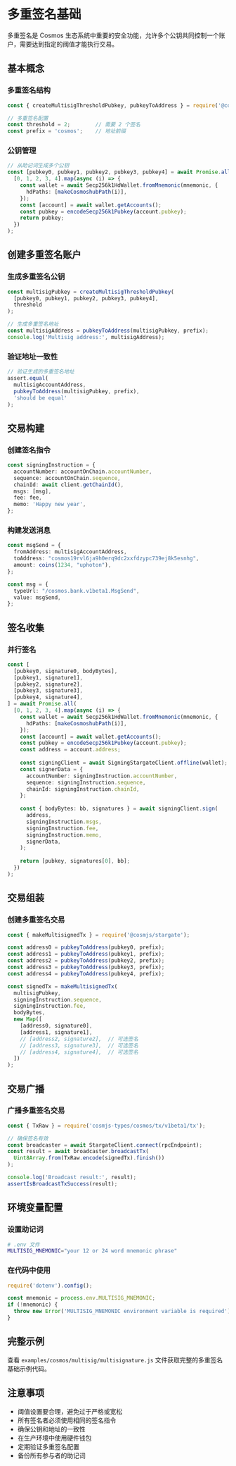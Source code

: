 # 多重签名基础

多重签名是 Cosmos 生态系统中重要的安全功能，允许多个公钥共同控制一个账户，需要达到指定的阈值才能执行交易。

## 基本概念

### 多重签名结构

```typescript
const { createMultisigThresholdPubkey, pubkeyToAddress } = require('@cosmjs/amino');

// 多重签名配置
const threshold = 2;        // 需要 2 个签名
const prefix = 'cosmos';    // 地址前缀
```

### 公钥管理

```typescript
// 从助记词生成多个公钥
const [pubkey0, pubkey1, pubkey2, pubkey3, pubkey4] = await Promise.all(
  [0, 1, 2, 3, 4].map(async (i) => {
    const wallet = await Secp256k1HdWallet.fromMnemonic(mnemonic, {
      hdPaths: [makeCosmoshubPath(i)],
    });
    const [account] = await wallet.getAccounts();
    const pubkey = encodeSecp256k1Pubkey(account.pubkey);
    return pubkey;
  })
);
```

## 创建多重签名账户

### 生成多重签名公钥

```typescript
const multisigPubkey = createMultisigThresholdPubkey(
  [pubkey0, pubkey1, pubkey2, pubkey3, pubkey4],
  threshold
);

// 生成多重签名地址
const multisigAddress = pubkeyToAddress(multisigPubkey, prefix);
console.log('Multisig address:', multisigAddress);
```

### 验证地址一致性

```typescript
// 验证生成的多重签名地址
assert.equal(
  multisigAccountAddress, 
  pubkeyToAddress(multisigPubkey, prefix), 
  'should be equal'
);
```

## 交易构建

### 创建签名指令

```typescript
const signingInstruction = {
  accountNumber: accountOnChain.accountNumber,
  sequence: accountOnChain.sequence,
  chainId: await client.getChainId(),
  msgs: [msg],
  fee: fee,
  memo: 'Happy new year',
};
```

### 构建发送消息

```typescript
const msgSend = {
  fromAddress: multisigAccountAddress,
  toAddress: "cosmos19rvl6ja9h0erq9dc2xxfdzypc739ej8k5esnhg",
  amount: coins(1234, "uphoton"),
};

const msg = {
  typeUrl: "/cosmos.bank.v1beta1.MsgSend",
  value: msgSend,
};
```

## 签名收集

### 并行签名

```typescript
const [
  [pubkey0, signature0, bodyBytes],
  [pubkey1, signature1],
  [pubkey2, signature2],
  [pubkey3, signature3],
  [pubkey4, signature4],
] = await Promise.all(
  [0, 1, 2, 3, 4].map(async (i) => {
    const wallet = await Secp256k1HdWallet.fromMnemonic(mnemonic, {
      hdPaths: [makeCosmoshubPath(i)],
    });
    const [account] = await wallet.getAccounts();
    const pubkey = encodeSecp256k1Pubkey(account.pubkey);
    const address = account.address;
    
    const signingClient = await SigningStargateClient.offline(wallet);
    const signerData = {
      accountNumber: signingInstruction.accountNumber,
      sequence: signingInstruction.sequence,
      chainId: signingInstruction.chainId,
    };
    
    const { bodyBytes: bb, signatures } = await signingClient.sign(
      address,
      signingInstruction.msgs,
      signingInstruction.fee,
      signingInstruction.memo,
      signerData,
    );
    
    return [pubkey, signatures[0], bb];
  })
);
```

## 交易组装

### 创建多重签名交易

```typescript
const { makeMultisignedTx } = require('@cosmjs/stargate');

const address0 = pubkeyToAddress(pubkey0, prefix);
const address1 = pubkeyToAddress(pubkey1, prefix);
const address2 = pubkeyToAddress(pubkey2, prefix);
const address3 = pubkeyToAddress(pubkey3, prefix);
const address4 = pubkeyToAddress(pubkey4, prefix);

const signedTx = makeMultisignedTx(
  multisigPubkey,
  signingInstruction.sequence,
  signingInstruction.fee,
  bodyBytes,
  new Map([
    [address0, signature0],
    [address1, signature1],
    // [address2, signature2],  // 可选签名
    // [address3, signature3],  // 可选签名
    // [address4, signature4],  // 可选签名
  ])
);
```

## 交易广播

### 广播多重签名交易

```typescript
const { TxRaw } = require('cosmjs-types/cosmos/tx/v1beta1/tx');

// 确保签名有效
const broadcaster = await StargateClient.connect(rpcEndpoint);
const result = await broadcaster.broadcastTx(
  Uint8Array.from(TxRaw.encode(signedTx).finish())
);

console.log('Broadcast result:', result);
assertIsBroadcastTxSuccess(result);
```

## 环境变量配置

### 设置助记词

```bash
# .env 文件
MULTISIG_MNEMONIC="your 12 or 24 word mnemonic phrase"
```

### 在代码中使用

```typescript
require('dotenv').config();

const mnemonic = process.env.MULTISIG_MNEMONIC;
if (!mnemonic) {
  throw new Error('MULTISIG_MNEMONIC environment variable is required');
}
```

## 完整示例

查看 `examples/cosmos/multisig/multisignature.js` 文件获取完整的多重签名基础示例代码。

## 注意事项

- 阈值设置要合理，避免过于严格或宽松
- 所有签名者必须使用相同的签名指令
- 确保公钥和地址的一致性
- 在生产环境中使用硬件钱包
- 定期验证多重签名配置
- 备份所有参与者的助记词

